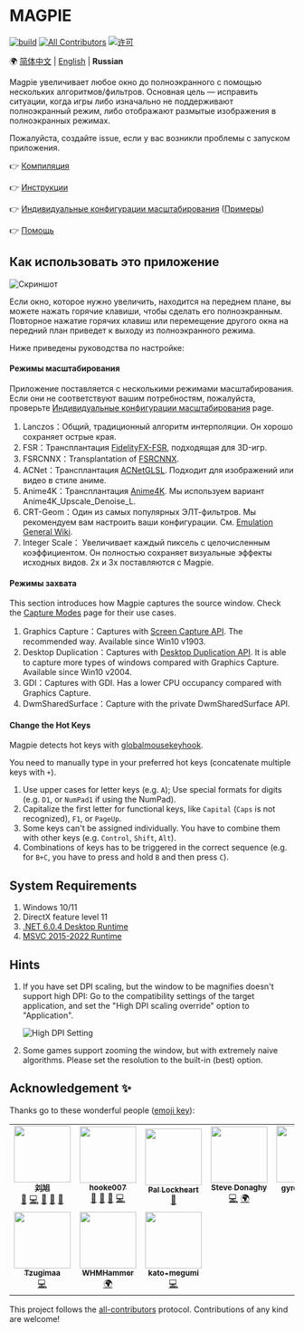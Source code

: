 # MAGPIE

[![build](https://github.com/Blinue/Magpie/actions/workflows/build.yml/badge.svg)](https://github.com/Blinue/Magpie/actions/workflows/build.yml)
[![All Contributors](https://img.shields.io/github/all-contributors/Blinue/Magpie)](#%E8%B4%A1%E7%8C%AE%E8%80%85-)
[![许可](https://img.shields.io/github/license/Blinue/Magpie)](./LICENSE)

:earth_africa: [简体中文](./README.md) | [English](./README_EN.md) | **Russian**

Magpie увеличивает любое окно до полноэкранного с помощью нескольких алгоритмов/фильтров. Основная цель — исправить ситуации, когда игры либо изначально не поддерживают полноэкранный режим, либо отображают размытые изображения в полноэкранных режимах.

Пожалуйста, создайте issue, если у вас возникли проблемы с запуском приложения.

👉 [Компиляция](https://github.com/Blinue/Magpie/wiki/Compiling)

👉 [Инструкции](https://github.com/Blinue/Magpie/wiki/FAQ_EN)

👉 [Индивидуальные конфигурации масштабирования](https://github.com/Blinue/Magpie/wiki/Customizing_Scaling_Configurations) ([Примеры](https://gist.github.com/hooke007/818ecc88f18e229bca743b7ae48947ad))

👉 [Помощь](./CONTRIBUTING_EN.md)

## Как использовать это приложение

![Скриншот](img/Main_Window.png)

Если окно, которое нужно увеличить, находится на переднем плане, вы можете нажать горячие клавиши, чтобы сделать его полноэкранным. Повторное нажатие горячих клавиш или перемещение другого окна на передний план приведет к выходу из полноэкранного режима.

Ниже приведены руководства по настройке:

#### Режимы масштабирования

Приложение поставляется с несколькими режимами масштабирования. Если они не соответствуют вашим потребностям, пожалуйста, проверьте [Индивидуальные конфигурации масштабирования](https://github.com/Blinue/Magpie/wiki/Customizing_Scaling_Configurations) page.

1. Lanczos：Общий, традиционный алгоритм интерполяции. Он хорошо сохраняет острые края.
2. FSR：Трансплантация [FidelityFX-FSR](https://github.com/GPUOpen-Effects/FidelityFX-FSR), подходящая для 3D-игр.
3. FSRCNNX：Transplantation of [FSRCNNX](https://github.com/igv/FSRCNN-TensorFlow).
4. ACNet：Трансплантация [ACNetGLSL](https://github.com/TianZerL/ACNetGLSL). Подходит для изображений или видео в стиле аниме.
5. Anime4K：Трансплантация [Anime4K](https://github.com/bloc97/Anime4K). Мы используем вариант Anime4K_Upscale_Denoise_L.
6. CRT-Geom：Один из самых популярных ЭЛТ-фильтров. Мы рекомендуем вам настроить ваши конфигурации. См. [Emulation General Wiki](https://emulation.gametechwiki.com/index.php/CRT_Geom).
7. Integer Scale： Увеличивает каждый пиксель с целочисленным коэффициентом. Он полностью сохраняет визуальные эффекты исходных видов. 2x и 3x поставляются с Magpie.

#### Режимы захвата

This section introduces how Magpie captures the source window. Check the [Capture Modes](https://github.com/Blinue/Magpie/wiki/Capture_Modes) page for their use cases.

1. Graphics Capture：Captures with [Screen Capture API](https://docs.microsoft.com/en-us/windows/uwp/audio-video-camera/screen-capture). The recommended way. Available since Win10 v1903.
2. Desktop Duplication：Captures with [Desktop Duplication API](https://docs.microsoft.com/en-us/windows/win32/direct3ddxgi/desktop-dup-api). It is able to capture more types of windows compared with Graphics Capture. Available since Win10 v2004.
3. GDI：Captures with GDI. Has a lower CPU occupancy compared with Graphics Capture.
4. DwmSharedSurface：Capture with the private DwmSharedSurface API.

#### Change the Hot Keys

Magpie detects hot keys with [globalmousekeyhook](https://github.com/gmamaladze/globalmousekeyhook).

You need to manually type in your preferred hot keys (concatenate multiple keys with `+`).

1. Use upper cases for letter keys (e.g. `A`); Use special formats for digits (e.g. `D1`, or `NumPad1` if using the NumPad).
2. Capitalize the first letter for functional keys, like `Capital` (`Caps` is not recognized), `F1`, or `PageUp`.
3. Some keys can't be assigned individually. You have to combine them with other keys (e.g. `Control`, `Shift`, `Alt`).
4. Combinations of keys has to be triggered in the correct sequence (e.g. for `B+C`, you have to press and hold `B` and then press `C`).

## System Requirements

1. Windows 10/11
2. DirectX feature level 11
3. [.NET 6.0.4 Desktop Runtime](https://dotnet.microsoft.com/en-us/download/dotnet/thank-you/runtime-desktop-6.0.4-windows-x64-installer)
4. [MSVC 2015-2022 Runtime](https://docs.microsoft.com/cpp/windows/latest-supported-vc-redist)

## Hints

1. If you have set DPI scaling, but the window to be magnifies doesn't support high DPI: Go to the compatibility settings of the target application, and set the "High DPI scaling override" option to "Application".

   ![High DPI Setting](img/High_DPI_Settings.png)

2. Some games support zooming the window, but with extremely naive algorithms. Please set the resolution to the built-in (best) option.

## Acknowledgement ✨

Thanks go to these wonderful people ([emoji key](https://allcontributors.org/docs/en/emoji-key)):

<!-- ALL-CONTRIBUTORS-LIST:START - Do not remove or modify this section -->
<!-- prettier-ignore-start -->
<!-- markdownlint-disable -->
<table>
  <tr>
    <td align="center"><a href="https://github.com/Blinue"><img src="https://avatars.githubusercontent.com/u/34770031?v=4?s=100" width="100px;" alt=""/><br /><sub><b>刘旭</b></sub></a><br /><a href="#maintenance-Blinue" title="Maintenance">🚧</a> <a href="https://github.com/Blinue/Magpie/commits?author=Blinue" title="Code">💻</a> <a href="https://github.com/Blinue/Magpie/pulls?q=is%3Apr+reviewed-by%3ABlinue" title="Reviewed Pull Requests">👀</a> <a href="https://github.com/Blinue/Magpie/commits?author=Blinue" title="Documentation">📖</a> <a href="#question-Blinue" title="Answering Questions">💬</a></td>
    <td align="center"><a href="https://github.com/hooke007"><img src="https://avatars.githubusercontent.com/u/41094733?v=4?s=100" width="100px;" alt=""/><br /><sub><b>hooke007</b></sub></a><br /><a href="https://github.com/Blinue/Magpie/commits?author=hooke007" title="Documentation">📖</a> <a href="#question-hooke007" title="Answering Questions">💬</a> <a href="#userTesting-hooke007" title="User Testing">📓</a> <a href="https://github.com/Blinue/Magpie/commits?author=hooke007" title="Code">💻</a></td>
    <td align="center"><a href="http://palxex.ys168.com"><img src="https://avatars.githubusercontent.com/u/58222?v=4?s=100" width="100px;" alt=""/><br /><sub><b>Pal Lockheart</b></sub></a><br /><a href="#userTesting-palxex" title="User Testing">📓</a></td>
    <td align="center"><a href="https://www.stevedonaghy.com/"><img src="https://avatars.githubusercontent.com/u/1029699?v=4?s=100" width="100px;" alt=""/><br /><sub><b>Steve Donaghy</b></sub></a><br /><a href="https://github.com/Blinue/Magpie/commits?author=neoKushan" title="Code">💻</a> <a href="#translation-neoKushan" title="Translation">🌍</a></td>
    <td align="center"><a href="http://gyrojeff.top"><img src="https://avatars.githubusercontent.com/u/30655701?v=4?s=100" width="100px;" alt=""/><br /><sub><b>gyro永不抽风</b></sub></a><br /><a href="https://github.com/Blinue/Magpie/commits?author=JeffersonQin" title="Code">💻</a></td>
    <td align="center"><a href="https://github.com/ButtERRbrod"><img src="https://avatars.githubusercontent.com/u/89013889?v=4?s=100" width="100px;" alt=""/><br /><sub><b>ButtERRbrod</b></sub></a><br /><a href="#translation-ButtERRbrod" title="Translation">🌍</a></td>
    <td align="center"><a href="https://github.com/0x4E69676874466F78"><img src="https://avatars.githubusercontent.com/u/4449851?v=4?s=100" width="100px;" alt=""/><br /><sub><b>NightFox</b></sub></a><br /><a href="#translation-0x4E69676874466F78" title="Translation">🌍</a></td>
  </tr>
  <tr>
    <td align="center"><a href="https://github.com/Tzugimaa"><img src="https://avatars.githubusercontent.com/u/4981077?v=4?s=100" width="100px;" alt=""/><br /><sub><b>Tzugimaa</b></sub></a><br /><a href="https://github.com/Blinue/Magpie/commits?author=Tzugimaa" title="Code">💻</a></td>
    <td align="center"><a href="https://github.com/WHMHammer"><img src="https://avatars.githubusercontent.com/u/35433952?v=4?s=100" width="100px;" alt=""/><br /><sub><b>WHMHammer</b></sub></a><br /><a href="#translation-WHMHammer" title="Translation">🌍</a></td>
    <td align="center"><a href="https://github.com/kato-megumi"><img src="https://avatars.githubusercontent.com/u/29451351?v=4?s=100" width="100px;" alt=""/><br /><sub><b>kato-megumi</b></sub></a><br /><a href="https://github.com/Blinue/Magpie/commits?author=kato-megumi" title="Code">💻</a></td>
  </tr>
</table>

<!-- markdownlint-restore -->
<!-- prettier-ignore-end -->

<!-- ALL-CONTRIBUTORS-LIST:END -->

This project follows the [all-contributors](https://allcontributors.org/) protocol. Contributions of any kind are welcome!
